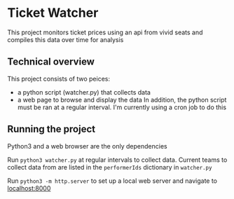 # Ticket Watcher
This project monitors ticket prices using an api from vivid seats and compiles this data over time for analysis

## Technical overview
This project consists of two peices:
- a python script (watcher.py) that collects data
- a web page to browse and display the data
In addition, the python script must be ran at a regular interval. I'm currently using a cron job to do this

## Running the project
Python3 and a web browser are the only dependencies

Run `python3 watcher.py` at regular intervals to collect data. Current teams to collect data from are listed in the `performerIds` dictionary in `watcher.py`

Run `python3 -m http.server` to set up a local web server and navigate to [localhost:8000](localhost:8000)
